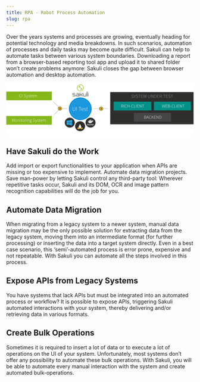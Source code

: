 ```yaml
---
title: RPA - Robot Process Automation
slug: rpa
---
```


Over the years systems and processes are growing, eventually heading for potential technology and media breakdowns. In such scenarios, automation of processes and daily tasks may become quite difficult. Sakuli can help to automate tasks between various system boundaries. Downloading a report from a browser-based reporting tool app and upload it to shared folder won’t create problems anymore: Sakuli closes the gap between browser automation and desktop automation.


<img src="/images/content/sakuli_infrastructure.svg" alt="Integration of Sakuli UI tests into CI/CD pipelines and Monitoring interfaces." />


## Have Sakuli do the Work

Add import or export functionalities to your application when APIs are missing or too expensive to implement. Automate data migration projects. Save man-power by letting Sakuli control any third-party tool: Wherever repetitive tasks occur, Sakuli and its DOM, OCR and image pattern recognition capabilities will do the job for you.

## Automate Data Migration

When migrating from a legacy system to a newer system, manual data migration may be the only possible solution for extracting data from the legacy system, moving them into an intermediate format (for further processing) or inserting the data into a target system directly. Even in a best case scenario, this ‘semi’-automated process is error prone, expensive and not repeatable. With Sakuli you can automate all the steps involved in this process.

## Expose APIs from Legacy Systems

You have systems that lack APIs but must be integrated into an automated process or workflow? It is possible to expose APIs, triggering Sakuli automated interactions with your system, thereby delivering and/or retrieving data in various formats.

## Create Bulk Operations

Sometimes it is required to insert a lot of data or to execute a lot of operations on the UI of your system. Unfortunately, most systems don’t offer any possibility to automate these bulk operations. With Sakuli, you will be able to automate every manual interaction with the system and create automated bulk-operations.
